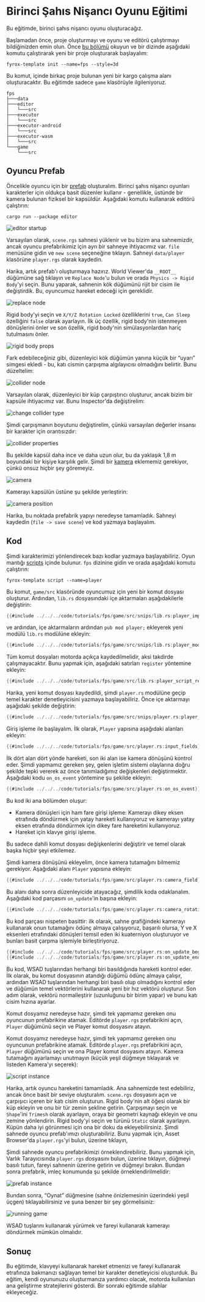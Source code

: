 # Birinci Şahıs Nişancı Oyunu Eğitimi

Bu eğitimde, birinci şahıs nişancı oyunu oluşturacağız.

Başlamadan önce, proje oluşturmayı ve oyunu ve editörü çalıştırmayı bildiğinizden emin olun. Önce 
[bu bölümü](../../../beginning/scripting.md) okuyun ve bir dizinde aşağıdaki 
komutu çalıştırarak yeni bir proje oluşturarak başlayalım:

```shell
fyrox-template init --name=fps --style=3d
```

Bu komut, içinde birkaç proje bulunan yeni bir kargo çalışma alanı oluşturacaktır. Bu eğitimde sadece `game` klasörüyle ilgileniyoruz.


```text
fps
├───data
├───editor
│   └───src
├───executor
│   └───src
├───executor-android
│   └───src
├───executor-wasm
│   └───src
└───game
    └───src
```

## Oyuncu Prefab

Öncelikle oyuncu için bir [prefab](../../../scene/prefab.md) oluşturalım. Birinci şahıs nişancı oyunları karakterler için oldukça basit 
düzenler kullanır - genellikle, üstünde bir kamera bulunan fiziksel bir kapsüldür. Aşağıdaki komutu kullanarak editörü çalıştırın:
```shell
cargo run --package editor
```

![editor startup](editor_1.png)

Varsayılan olarak, `scene.rgs` sahnesi yüklenir ve bu bizim ana sahnemizdir, ancak oyuncu prefabrikimiz için ayrı bir sahneye ihtiyacımız var.
`file` menüsüne gidin ve `new scene` seçeneğine tıklayın. Sahneyi `data/player` klasörüne `player.rgs` olarak kaydedin. 

Harika, artık prefab'ı oluşturmaya hazırız. World Viewer'da `__ROOT__` düğümüne sağ tıklayın ve `Replace Node`'u bulun 
ve orada `Physics -> Rigid Body`'yi seçin. Bunu yaparak, sahnenin kök düğümünü rijit bir cisim ile değiştirdik. 
Bu, oyuncumuz hareket edeceği için gereklidir.

![replace node](editor_2.png)

Rigid body'yi seçin ve `X/Y/Z Rotation Locked` özelliklerini `true`, `Can Sleep` özelliğini `false` olarak ayarlayın. İlk üç özellik, rigid body'nin istenmeyen dönüşlerini önler ve son özellik, rigid body'nin simülasyonlardan hariç tutulmasını önler.

![rigid body props](rigid_body_props.png)

Fark edebileceğiniz gibi, düzenleyici kök düğümün yanına küçük bir “uyarı” simgesi ekledi - bu, katı cismin çarpışma algılayıcısı olmadığını belirtir.
Bunu düzeltelim:

![collider node](editor_3.png)

Varsayılan olarak, düzenleyici bir küp çarpıştırıcı oluşturur, ancak bizim bir kapsüle ihtiyacımız var. Bunu Inspector'da değiştirelim:

![change collider type](editor_4.png)

Şimdi çarpışmanın boyutunu değiştirelim, çünkü varsayılan değerler insansı bir karakter için orantısızdır:

![collider properties](editor_5.png)

Bu şekilde kapsül daha ince ve daha uzun olur, bu da yaklaşık 1,8 m boyundaki bir kişiye karşılık gelir. Şimdi bir [kamera](../../../scene/camera_node.md) eklememiz gerekiyor, çünkü onsuz hiçbir şey göremeyiz.

![camera](editor_6.png)

Kamerayı kapsülün üstüne şu şekilde yerleştirin:

![camera position](editor_7.png)

Harika, bu noktada prefabrik yapıyı neredeyse tamamladık. Sahneyi kaydedin (`file -> save scene`) ve kod yazmaya başlayalım.

## Kod

Şimdi karakterimizi yönlendirecek bazı kodlar yazmaya başlayabiliriz. Oyun mantığı [scripts](../../../scripting/script.md) içinde bulunur.
`fps` dizinine gidin ve orada aşağıdaki komutu çalıştırın:

```shell
fyrox-template script --name=player
```

Bu komut, `game/src` klasöründe oyuncumuz için yeni bir komut dosyası oluşturur. Ardından, `lib.rs` dosyasındaki içe aktarmaları aşağıdakilerle değiştirin:

```rust
{{#include ../../../code/tutorials/fps/game/src/snips/lib.rs:player_imports}}
```

ve ardından, içe aktarmaların ardından `pub mod player;` ekleyerek yeni modülü `lib.rs` modülüne ekleyin:

```rust
{{#include ../../../code/tutorials/fps/game/src/snips/lib.rs:player_mod_reg}}
```

Tüm komut dosyaları motorda açıkça kaydedilmelidir, aksi takdirde çalışmayacaktır. Bunu yapmak için, aşağıdaki satırları `register` yöntemine ekleyin:

```rust
{{#include ../../../code/tutorials/fps/game/src/lib.rs:player_script_reg}}
```

Harika, yeni komut dosyası kaydedildi, şimdi `player.rs` modülüne geçip temel karakter denetleyicisini yazmaya başlayabiliriz.
Önce içe aktarmayı aşağıdaki şekilde değiştirin:

```rust
{{#include ../../../code/tutorials/fps/game/src/snips/player.rs:player_imports}}
```


 Giriş işleme ile başlayalım.
İlk olarak, `Player` yapısına aşağıdaki alanları ekleyin:

```rust
{{#include ../../../code/tutorials/fps/game/src/player.rs:input_fields}}
```

İlk dört alan dört yönde hareketi, son iki alan ise kamera dönüşünü kontrol eder.
Şimdi yapmamız gereken şey, gelen işletim sistemi olaylarına doğru şekilde tepki vererek az önce tanımladığımız değişkenleri değiştirmektir.
Aşağıdaki kodu `on_os_event` yöntemine şu şekilde ekleyin:

```rust
{{#include ../../../code/tutorials/fps/game/src/player.rs:on_os_event}}
```

Bu kod iki ana bölümden oluşur:

- Kamera dönüşleri için ham fare girişi işleme: Kamerayı dikey eksen etrafında döndürmek için yatay hareketi kullanıyoruz
ve kamerayı yatay eksen etrafında döndürmek için dikey fare hareketini kullanıyoruz.
- Hareket için klavye girişi işleme.

Bu sadece dahili komut dosyası değişkenlerini değiştirir ve temel olarak başka hiçbir şeyi etkilemez.

Şimdi kamera dönüşünü ekleyelim, önce kamera tutamağını bilmemiz gerekiyor. Aşağıdaki alanı `Player` yapısına ekleyin:

```rust
{{#include ../../../code/tutorials/fps/game/src/player.rs:camera_field}}
```

Bu alanı daha sonra düzenleyicide atayacağız, şimdilik koda odaklanalım. Aşağıdaki kod parçasını `on_update`'in başına ekleyin:

```rust
{{#include ../../../code/tutorials/fps/game/src/player.rs:camera_rotation}}
```

Bu kod parçası nispeten basittir: ilk olarak, sahne grafiğindeki kamerayı 
kullanarak onun tutamağını ödünç almaya çalışıyoruz, başarılı olursa, Y ve X eksenleri etrafındaki dönüşleri temsil eden iki kuaterniyon oluşturuyor ve bunları 
basit çarpma işlemiyle birleştiriyoruz. 

```rust
{{#include ../../../code/tutorials/fps/game/src/player.rs:on_update_begin}}
{{#include ../../../code/tutorials/fps/game/src/player.rs:on_update_end}}
```

Bu kod, WSAD tuşlarından herhangi biri basıldığında hareketi kontrol eder. İlk olarak, bu komut dosyasının atandığı düğümü ödünç almaya çalışır, ardından WSAD tuşlarından herhangi biri basılı olup olmadığını kontrol eder ve düğümün temel vektörlerini kullanarak yeni bir hız vektörü oluşturur. Son adım olarak, vektörü normalleştirir (uzunluğunu bir birim yapar) ve bunu katı cisim hızına ayarlar.

Komut dosyamız neredeyse hazır, şimdi tek yapmamız gereken onu oyuncunun prefabrikine atamak. Editörde `player.rgs` prefabrikini açın, `Player` düğümünü seçin ve Player komut dosyasını atayın.



Komut dosyamız neredeyse hazır, şimdi tek yapmamız gereken onu oyuncunun prefabrikine atamak. Editörde `player.rgs` prefabrikini açın, `Player` düğümünü seçin ve ona Player komut dosyasını atayın. Kamera tutamağını ayarlamayı unutmayın (küçük yeşil düğmeye tıklayarak ve listeden Kamera'yı seçerek):

![script instance](script_instance.png)

Harika, artık oyuncu hareketini tamamladık. Ana sahnemizde test edebiliriz, ancak önce basit bir seviye oluşturalım.
`scene.rgs` dosyasını açın ve çarpışıcı içeren bir katı cisim oluşturun. Rigid body'nin alt öğesi olarak bir küp ekleyin ve onu bir tür zemin şekline getirin.
Çarpışmayı seçin ve `Shape`'ini `Trimesh` olarak ayarlayın, oraya bir geometri kaynağı ekleyin ve onu zemine yönlendirin. 
Rigid body'yi seçin ve türünü `Static` olarak ayarlayın. Küpün daha iyi görünmesi için ona bir doku da ekleyebilirsiniz.
Şimdi sahnede oyuncu prefab'ımızı oluşturabiliriz. Bunu yapmak için, Asset Browser'da `player.rgs`'yi bulun, üzerine tıklayın,

Şimdi sahnede oyuncu prefabrikimizi örneklendirebiliriz. Bunu yapmak için, Varlık Tarayıcısında `player.rgs` dosyasını bulun, üzerine tıklayın, düğmeyi basılı tutun, fareyi sahnenin üzerine getirin ve düğmeyi bırakın. Bundan sonra prefabrik, imleç konumunda şu şekilde örneklendirilmelidir:

![prefab instance](prefab_instance.png)

Bundan sonra, “Oynat” düğmesine (sahne önizlemesinin üzerindeki yeşil üçgen) tıklayabilirsiniz ve şuna benzer bir şey görmelisiniz:

![running game](running_game_1.png)

WSAD tuşlarını kullanarak yürümek ve fareyi kullanarak kamerayı döndürmek mümkün olmalıdır.

## Sonuç

Bu eğitimde, klavyeyi kullanarak hareket etmenizi ve fareyi kullanarak etrafınıza bakmanızı sağlayan temel bir karakter denetleyicisi oluşturduk. Bu eğitim, kendi oyununuzu oluşturmanıza yardımcı olacak, motorda kullanılan ana geliştirme stratejilerini gösterdi. Bir sonraki eğitimde silahlar ekleyeceğiz.
